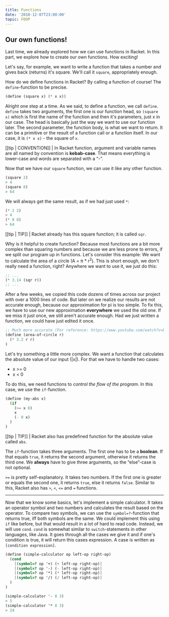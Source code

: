 ```yaml
---
title: Functions
date: '2018-12-07T23:00:00'
topic: FOOP
---
```


## Our own functions!

Last time, we already explored how we can use functions in Racket. In this part, we explore how to create our own functions. How exciting!

Let's say, for example, we want to write a function that takes a number and gives back (returns) it's square. We'll call it `square`, appropriately enough.

How do we define functions in Racket? By calling a function of course! The `define`-function to be precise.

```scheme
(define (square x) (* x x))
```

Alright one step at a time. As we said, to define a function, we call `define`. `define` takes two arguments, the first one is our function head, so `(square x)` which is first the name of the function and then it's parameters, just x in our case. The head is basically just the way we want to use our function later. The second parameter, the function body, is what we want to return. It can be a primitive or the result of a function call or a function itself. In our case, it is `(* x x)` - the square of `x`.

[[tip | CONVENTION]]
| In Racket function, argument and variable names are all named by convention is **kebab-case**. That means everything is lower-case and words are separated with a “-”.

Now that we have our `square` function, we can use it like any other function.

```scheme
(square 2)
> 4
(square 8)
> 64
```

We will always get the same result, as if we had just used `*`:

```scheme
(* 2 2)
> 4
(* 8 8)
> 64
```

[[tip | TIP]]
| Racket already has this square function; it is called `sqr`.

Why is it helpful to create function? Because most functions are a bit more complex than squaring numbers and because we are less prone to errors, if we split our program up in functions. Let's consider this example: We want to calculate the area of a circle (A = π \* r<sup>2</sup>). This is short enough, we don't really need a function, right? Anywhere we want to use it, we just do this:

```scheme
;; ...
(* 3.14 (sqr r))
;; ...
```

After a few weeks, we copied this code dozens of times across our project with over a 1000 lines of code. But later on we realize our results are not accurate enough, because our approximation for pi is too simple. To fix this, we have to use our new approximation **everywhere** we used the old one. If we miss it just once, we still aren't accurate enough. Had we just written a function, we could have just edited it once.

```scheme
;; Much more accurate (For reference: https://www.youtube.com/watch?v=bFNjA9LOPsg)
(define (area-of-circle r)
  (* 3.2 r r)
)
```

Let's try something a little more complex. We want a function that calculates the absolute value of our input (|x|). For that we have to handle two cases:

- x >= 0
- x < 0

To do this, we need functions to _control the flow of the program_. In this case, we use the `if`-function.

```scheme
(define (my-abs x)
  (if
    (>= x 0)
    x
    (- 0 x)
  )
)
```

[[tip | TIP]]
| Racket also has predefined function for the absolute value called `abs`.

The `if`-function takes three arguments. The first one has to be a **boolean**. If that equals `true`, it returns the second argument, otherwise it returns the third one. We **always** have to give three arguments, so the “else”-case is not optional.

`>=` is pretty self-explanatory. It takes two numbers. If the first one is greater or equals the second one, it returns `true`, else it returns `false`. Similar to this, Racket also has `>`, `<`, `<=` and `=` functions.

---

Now that we know some basics, let's implement a simple calculator. It takes an operator symbol and two numbers and calculates the result based on the operator. To compare two symbols, we can use the `symbol=?`-function that returns true, iff both symbols are the same. We could implement this using `if` like before, but that would result in a lot of hard to read code. Instead, we will use `cond`. `cond` is somewhat similar to `switch`-statements in other languages, like Java. It goes through all the cases we give it and if one's condition is true, it will return this cases expression. A case is written as `[condition expression]`.

```scheme
(define (simple-calculator op left-op right-op)
  (cond
    [(symbol=? op '+) (+ left-op right-op)]
    [(symbol=? op '-) (- left-op right-op)]
    [(symbol=? op '*) (* left-op right-op)]
    [(symbol=? op '/) (/ left-op right-op)]
  )
)

(simple-calculator '- 8 3)
> 5
(simple-calculator '* 8 3)
> 24
```
